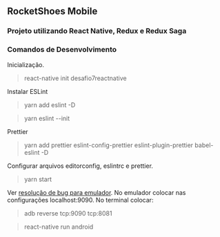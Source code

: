 ## RocketShoes Mobile

### Projeto utilizando React Native, Redux e Redux Saga

### Comandos de Desenvolvimento

Inicialização.
> react-native init desafio7reactnative

Instalar ESLint
> yarn add eslint -D

> yarn eslint --init


Prettier
> yarn add prettier eslint-config-prettier eslint-plugin-prettier babel-eslint -D

Configurar arquivos editorconfig, eslintrc e prettier.


> yarn start

Ver [resolução de bug para emulador](https://github.com/facebook/react-native/issues/15388#issuecomment-505283697). No emulador colocar nas configurações localhost:9090. No terminal colocar:
> adb reverse tcp:9090 tcp:8081

> react-native run android
